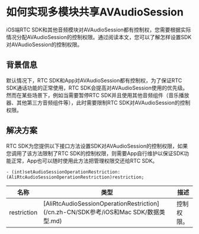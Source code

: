 # 如何实现多模块共享AVAudioSession

iOS端RTC SDK和其他音频模块对AVAudioSession都有控制权，您需要根据实际情况分配AVAudioSession的控制权限。通过阅读本文，您可以了解怎样设置SDK对AVAudioSession的控制权限。

## 背景信息

默认情况下，RTC SDK和App对AVAudioSession都有控制权，为了保证RTC SDK通话功能的正常使用，RTC SDK会提高对AVAudioSession使用的优先级。然而在某些场景下，例如当需要暂停RTC SDK并且使用其他音频组件（音乐播放器、其他第三方音频组件等），此时需要限制RTC SDK对AVAudioSession的控制权限。

## 解决方案

RTC SDK为您提供以下接口方法设置SDK对AVAudioSession的控制权限，如果您调用了该方法限制了RTC SDK的控制权限，则需要App自行维护以保证SDK功能正常，App也可以随时使用此方法把管理权限交还给RTC SDK。

```
- (int)setAudioSessionOperationRestriction:(AliRtcAudioSessionOperationRestriction)restriction;
```

|名称|类型|描述|
|--|--|--|
|restriction|[AliRtcAudioSessionOperationRestriction](/cn.zh-CN/SDK参考/iOS和Mac SDK/数据类型.md)|控制权限。|

